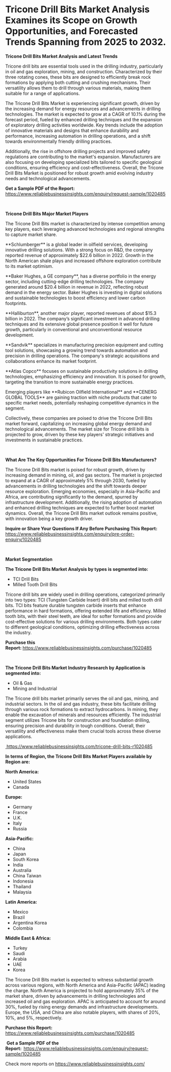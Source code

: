 <p><h1>Tricone Drill Bits Market Analysis Examines its Scope on Growth Opportunities, and Forecasted Trends Spanning from 2025 to 2032.</h1></p><p><strong>Tricone Drill Bits Market Analysis and Latest Trends</strong></p>
<p><p>Tricone drill bits are essential tools used in the drilling industry, particularly in oil and gas exploration, mining, and construction. Characterized by their three rotating cones, these bits are designed to efficiently break rock formations by applying both cutting and crushing mechanisms. Their versatility allows them to drill through various materials, making them suitable for a range of applications.</p><p>The Tricone Drill Bits Market is experiencing significant growth, driven by the increasing demand for energy resources and advancements in drilling technologies. The market is expected to grow at a CAGR of 10.1% during the forecast period, fueled by enhanced drilling techniques and the expansion of exploratory drilling activities worldwide. Key trends include the adoption of innovative materials and designs that enhance durability and performance, increasing automation in drilling operations, and a shift towards environmentally friendly drilling practices.</p><p>Additionally, the rise in offshore drilling projects and improved safety regulations are contributing to the market's expansion. Manufacturers are also focusing on developing specialized bits tailored to specific geological conditions, ensuring efficiency and cost-effectiveness. Overall, the Tricone Drill Bits Market is positioned for robust growth amid evolving industry needs and technological advancements.</p></p>
<p><strong>Get a Sample PDF of the Report:&nbsp;</strong> <a href="https://www.reliablebusinessinsights.com/enquiry/request-sample/1020485?utm_campaign=2475&utm_medium=2&utm_source=Github&utm_content=ia&utm_term=18022025&utm_id=tricone-drill-bits">https://www.reliablebusinessinsights.com/enquiry/request-sample/1020485</a></p>
<p>&nbsp;</p>
<p><strong>Tricone Drill Bits Major Market Players</strong></p>
<p><p>The Tricone Drill Bits market is characterized by intense competition among key players, each leveraging advanced technologies and regional strengths to capture market share.</p><p>**Schlumberger** is a global leader in oilfield services, developing innovative drilling solutions. With a strong focus on R&D, the company reported revenue of approximately $22.6 billion in 2022. Growth in the North American shale plays and increased offshore exploration contribute to its market optimism.</p><p>**Baker Hughes, a GE company**, has a diverse portfolio in the energy sector, including cutting-edge drilling technologies. The company generated around $20.4 billion in revenue in 2022, reflecting robust demand in the energy sector. Baker Hughes is investing in digital solutions and sustainable technologies to boost efficiency and lower carbon footprints.</p><p>**Halliburton**, another major player, reported revenues of about $15.3 billion in 2022. The company’s significant investment in advanced drilling techniques and its extensive global presence position it well for future growth, particularly in conventional and unconventional resource development.</p><p>**Sandvik** specializes in manufacturing precision equipment and cutting tool solutions, showcasing a growing trend towards automation and precision in drilling operations. The company's strategic acquisitions and collaborations enhance its market footprint.</p><p>**Atlas Copco** focuses on sustainable productivity solutions in drilling technologies, emphasizing efficiency and innovation. It is poised for growth, targeting the transition to more sustainable energy practices.</p><p>Emerging players like **Rubicon Oilfield International** and **CENERG GLOBAL TOOLS** are gaining traction with niche products that cater to specific market needs, potentially reshaping competitive dynamics in the segment.</p><p>Collectively, these companies are poised to drive the Tricone Drill Bits market forward, capitalizing on increasing global energy demand and technological advancements. The market size for Tricone drill bits is projected to grow, driven by these key players' strategic initiatives and investments in sustainable practices.</p></p>
<p>&nbsp;</p>
<p><strong>What Are The Key Opportunities For Tricone Drill Bits Manufacturers?</strong></p>
<p><p>The Tricone Drill Bits market is poised for robust growth, driven by increasing demand in mining, oil, and gas sectors. The market is projected to expand at a CAGR of approximately 5% through 2030, fueled by advancements in drilling technologies and the shift towards deeper resource exploration. Emerging economies, especially in Asia-Pacific and Africa, are contributing significantly to the demand, spurred by infrastructure development. Additionally, the rising adoption of automation and enhanced drilling techniques are expected to further boost market dynamics. Overall, the Tricone Drill Bits market outlook remains positive, with innovation being a key growth driver.</p></p>
<p><strong>Inquire or Share Your Questions If Any Before Purchasing This Report:</strong> <a href="https://www.reliablebusinessinsights.com/enquiry/pre-order-enquiry/1020485?utm_campaign=2475&utm_medium=2&utm_source=Github&utm_content=ia&utm_term=18022025&utm_id=tricone-drill-bits">https://www.reliablebusinessinsights.com/enquiry/pre-order-enquiry/1020485</a></p>
<p>&nbsp;</p>
<p><strong>Market Segmentation</strong></p>
<p><strong>The Tricone Drill Bits Market Analysis by types is segmented into:</strong></p>
<p><ul><li>TCI Drill Bits</li><li>Milled Tooth Drill Bits</li></ul></p>
<p><p>Tricone drill bits are widely used in drilling operations, categorized primarily into two types: TCI (Tungsten Carbide Insert) drill bits and milled tooth drill bits. TCI bits feature durable tungsten carbide inserts that enhance performance in hard formations, offering extended life and efficiency. Milled tooth bits, with their steel teeth, are ideal for softer formations and provide cost-effective solutions for various drilling environments. Both types cater to different geological conditions, optimizing drilling effectiveness across the industry.</p></p>
<p><strong>Purchase this Report:&nbsp;</strong><a href="https://www.reliablebusinessinsights.com/purchase/1020485?utm_campaign=2475&utm_medium=2&utm_source=Github&utm_content=ia&utm_term=18022025&utm_id=tricone-drill-bits">https://www.reliablebusinessinsights.com/purchase/1020485</a></p>
<p>&nbsp;</p>
<p><strong>The Tricone Drill Bits Market Industry Research by Application is segmented into:</strong></p>
<p><ul><li>Oil & Gas</li><li>Mining and Industrial</li></ul></p>
<p><p>The Tricone drill bits market primarily serves the oil and gas, mining, and industrial sectors. In the oil and gas industry, these bits facilitate drilling through various rock formations to extract hydrocarbons. In mining, they enable the excavation of minerals and resources efficiently. The industrial segment utilizes Tricone bits for construction and foundation drilling, ensuring precision and durability in tough conditions. Overall, their versatility and effectiveness make them crucial tools across these diverse applications.</p></p>
<p><a href="https://www.reliablebusinessinsights.com/tricone-drill-bits-r1020485?utm_campaign=2475&utm_medium=2&utm_source=Github&utm_content=ia&utm_term=18022025&utm_id=tricone-drill-bits">&nbsp;https://www.reliablebusinessinsights.com/tricone-drill-bits-r1020485</a></p>
<p><strong>In terms of Region, the Tricone Drill Bits Market Players available by Region are:</strong></p>
<p>
    <p> <strong> North America: </strong>
        <ul>
            <li>United States</li>
            <li>Canada</li>
        </ul>
        </p> 
    <p> <strong> Europe: </strong>
        <ul>
            <li>Germany</li>
            <li>France</li>
            <li>U.K.</li>
            <li>Italy</li>
            <li>Russia</li>
        </ul>
        </p> 
    <p> <strong> Asia-Pacific: </strong>
        <ul>
            <li>China</li>
            <li>Japan</li>
            <li>South Korea</li>
            <li>India</li>
            <li>Australia</li>
            <li>China Taiwan</li>
            <li>Indonesia</li>
            <li>Thailand</li>
            <li>Malaysia</li>
        </ul>
        </p> 
    <p> <strong> Latin America: </strong>
        <ul>
            <li>Mexico</li>
            <li>Brazil</li>
            <li>Argentina Korea</li>
            <li>Colombia</li>
        </ul>
        </p> 
    <p> <strong> Middle East & Africa: </strong>
        <ul>
            <li>Turkey</li>
            <li>Saudi</li>
            <li>Arabia</li>
            <li>UAE</li>
            <li>Korea</li>
        </ul>
    </p>
    </p>
<p><p>The Tricone Drill Bits market is expected to witness substantial growth across various regions, with North America and Asia-Pacific (APAC) leading the charge. North America is projected to hold approximately 35% of the market share, driven by advancements in drilling technologies and increased oil and gas exploration. APAC is anticipated to account for around 30%, fueled by rising energy demands and infrastructure developments. Europe, the USA, and China are also notable players, with shares of 20%, 10%, and 5%, respectively.</p></p>
<p><strong>Purchase this Report: </strong><a href="https://www.reliablebusinessinsights.com/purchase/1020485?utm_campaign=2475&utm_medium=2&utm_source=Github&utm_content=ia&utm_term=18022025&utm_id=tricone-drill-bits">https://www.reliablebusinessinsights.com/purchase/1020485</a></p>
<p>&nbsp;<strong>Get a Sample PDF of the Report:&nbsp;&nbsp;</strong><a href="https://www.reliablebusinessinsights.com/enquiry/request-sample/1020485?utm_campaign=2475&utm_medium=2&utm_source=Github&utm_content=ia&utm_term=18022025&utm_id=tricone-drill-bits">https://www.reliablebusinessinsights.com/enquiry/request-sample/1020485</a></p>
<p><strong></strong></p>
<p>Check more reports on <a href="https://www.reliablebusinessinsights.com/?utm_campaign=2475&utm_medium=2&utm_source=Github&utm_content=ia&utm_term=18022025&utm_id=tricone-drill-bits">https://www.reliablebusinessinsights.com/</a></p>